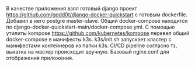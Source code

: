 В качестве приложения взял готовый django проект https://github.com/godd0t/django-docker-quickstart с готовым dockerfile.
Добавил в него postgre master-slave. Общий docker-compose находится по django-docker-quickstart-main/docker-compose.yml.
С помощью утилиты kompose https://github.com/kubernetes/kompose перевел общий docker-compose в манифесты k3s.
k3s/init.sh запускает кластер с манифестами контейнеров из папки k3s.
CI/CD pipeline согласно тз, выкатка на мастер происходит вручную.
Базовый nginx.conf для отображения приложения.
